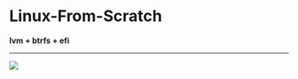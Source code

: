 # Linux-From-Scratch

**lvm + btrfs + efi**

****
![](https://raw.githubusercontent.com/xhaa123/Linux-From-Scratch/master/image.png)